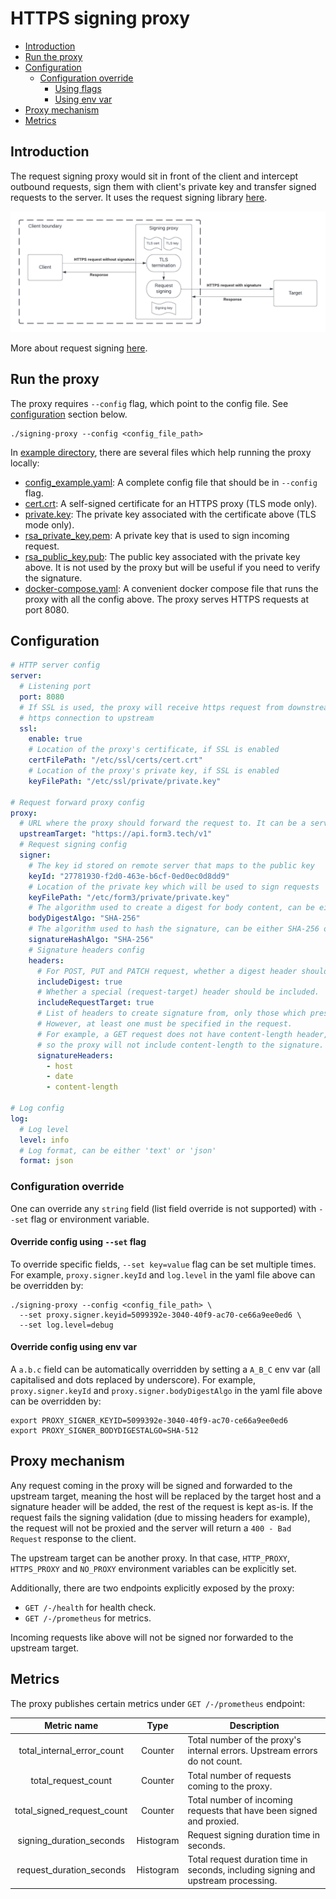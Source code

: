 # HTTPS signing proxy

- [Introduction](#introduction)
- [Run the proxy](#run-the-proxy)
- [Configuration](#configuration)
  - [Configuration override](#configuration-override)
    - [Using flags](#override-config-using---set-flag)
    - [Using env var](#override-config-using-env-var)
- [Proxy mechanism](#proxy-mechanism)
- [Metrics](#metrics)

## Introduction

The request signing proxy would sit in front of the client and intercept outbound requests, sign them with client's
private key and transfer signed requests to the server. It uses the request signing library [here](https://github.com/form3tech-oss/go-http-message-signatures).

![design.png](doc/images/design.png)

More about request signing [here](https://api-docs.form3.tech/tutorial-request-signing.html).

## Run the proxy

The proxy requires `--config` flag, which point to the config file. See [configuration](#configuration) section below.

```shell
./signing-proxy --config <config_file_path>
```

In [example directory](./example), there are several files which help running the proxy locally:

- [config_example.yaml](./example/config_example.yaml): A complete config file that should be in `--config` flag.
- [cert.crt](./example/cert.crt): A self-signed certificate for an HTTPS proxy (TLS mode only).
- [private.key](./example/private.key): The private key associated with the certificate above (TLS mode only).
- [rsa_private_key.pem](./example/rsa_private_key.pem): A private key that is used to sign incoming request.
- [rsa_public_key.pub](./example/rsa_public_key.pub): The public key associated with the private key above. It is not 
  used by the proxy but will be useful if you need to verify the signature.
- [docker-compose.yaml](./example/docker-compose.yaml): A convenient docker compose file that runs the proxy with all 
  the config above. The proxy serves HTTPS requests at port 8080.

## Configuration

```yaml
# HTTP server config
server:
  # Listening port
  port: 8080
  # If SSL is used, the proxy will receive https request from downstream, terminate it, sign it then establish a new
  # https connection to upstream
  ssl:
    enable: true
    # Location of the proxy's certificate, if SSL is enabled  
    certFilePath: "/etc/ssl/certs/cert.crt"
    # Location of the proxy's private key, if SSL is enabled
    keyFilePath: "/etc/ssl/private/private.key"

# Request forward proxy config
proxy:
  # URL where the proxy should forward the request to. It can be a server or another proxy.
  upstreamTarget: "https://api.form3.tech/v1"
  # Request signing config
  signer:
    # The key id stored on remote server that maps to the public key
    keyId: "27781930-f2d0-463e-b6cf-0ed0ec0d8dd9"
    # Location of the private key which will be used to sign requests
    keyFilePath: "/etc/form3/private/private.key"
    # The algorithm used to create a digest for body content, can be either SHA-256 or SHA-512
    bodyDigestAlgo: "SHA-256"
    # The algorithm used to hash the signature, can be either SHA-256 or SHA-512
    signatureHashAlgo: "SHA-256"
    # Signature headers config
    headers:
      # For POST, PUT and PATCH request, whether a digest header should be included.
      includeDigest: true
      # Whether a special (request-target) header should be included.
      includeRequestTarget: true
      # List of headers to create signature from, only those which present in the request will be added. 
      # However, at least one must be specified in the request. 
      # For example, a GET request does not have content-length header, 
      # so the proxy will not include content-length to the signature.
      signatureHeaders:
        - host
        - date
        - content-length

# Log config
log:
  # Log level
  level: info
  # Log format, can be either 'text' or 'json'
  format: json
```

### Configuration override

One can override any `string` field (list field override is not supported) with `--set` flag or environment variable.

#### Override config using `--set` flag

To override specific fields, `--set key=value` flag can be set multiple times.
For example, `proxy.signer.keyId` and `log.level` in the yaml file above can be overridden by:

```shell
./signing-proxy --config <config_file_path> \
  --set proxy.signer.keyid=5099392e-3040-40f9-ac70-ce66a9ee0ed6 \
  --set log.level=debug
```

#### Override config using env var

A `a.b.c` field can be automatically overridden by setting a `A_B_C` env var
(all capitalised and dots replaced by underscore).
For example, `proxy.signer.keyId` and `proxy.signer.bodyDigestAlgo` in the yaml file above can be overridden by:

```shell
export PROXY_SIGNER_KEYID=5099392e-3040-40f9-ac70-ce66a9ee0ed6
export PROXY_SIGNER_BODYDIGESTALGO=SHA-512
```

## Proxy mechanism

Any request coming in the proxy will be signed and forwarded to the upstream target, meaning the host will be replaced
by the target host and a signature header will be added, the rest of the request is kept as-is. If the request fails 
the signing validation (due to missing headers for example), the request will not be proxied and the server will return 
a `400 - Bad Request` response to the client.

The upstream target can be another proxy. In that case, `HTTP_PROXY`, `HTTPS_PROXY` and `NO_PROXY` environment variables 
can be explicitly set.

Additionally, there are two endpoints explicitly exposed by the proxy:

- `GET /-/health` for health check.
- `GET /-/prometheus` for metrics.

Incoming requests like above will not be signed nor forwarded to the upstream target.

## Metrics

The proxy publishes certain metrics under `GET /-/prometheus` endpoint:

|        Metric name         |   Type    | Description                                                                        |
|:--------------------------:|:---------:|------------------------------------------------------------------------------------|
| total_internal_error_count |  Counter  | Total number of the proxy's internal errors. Upstream errors do not count.         |
|    total_request_count     |  Counter  | Total number of requests coming to the proxy.                                      |
| total_signed_request_count |  Counter  | Total number of incoming requests that have been signed and proxied.               |
|  signing_duration_seconds  | Histogram | Request signing duration time in seconds.                                          |
|  request_duration_seconds  | Histogram | Total request duration time in seconds, including signing and upstream processing. |
